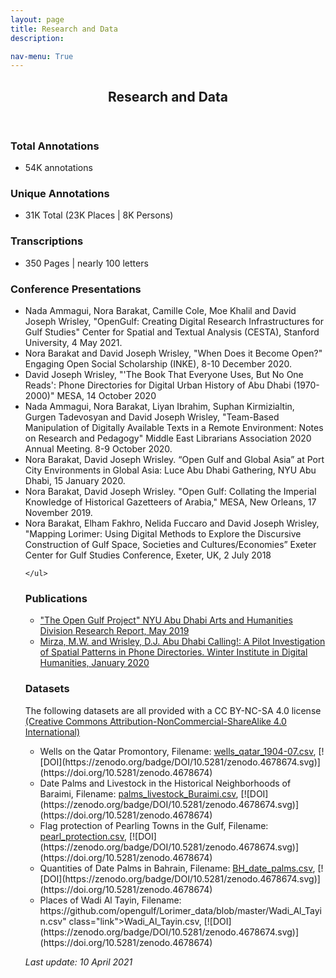 ```yaml
---
layout: page
title: Research and Data
description:   

nav-menu: True 
---
```



<!-- One -->
<section id="one">
	<div class="inner">
		<header class="major">
			<h1>Research and Data</h1>
		</header>

<!-- Content -->

<!-- <h2 id="content">Research:</h2> -->
<h3 id="content">Total Annotations</h3>
<p>
	<ul>
		<li>54K annotations</li>
	</ul>
</p>
<h3 id="content">Unique Annotations</h3>
<p>
	<ul>
		<li>31K Total (23K Places | 8K Persons)</li>
	</ul>	 
</p>

<h3 id="content">Transcriptions</h3>
<p>
	<ul>
		<li>350 Pages | nearly 100 letters</li>
	</ul>

</p>

<h3 id="content">Conference Presentations</h3>
<p>
	<ul>
		<li>Nada Ammagui, Nora Barakat, Camille Cole, Moe Khalil and David Joseph Wrisley, "OpenGulf: Creating Digital Research Infrastructures for Gulf Studies" Center for Spatial and Textual Analysis (CESTA), Stanford University, 4 May 2021.</li>
		<li>Nora Barakat and David Joseph Wrisley, "When Does it Become Open?" Engaging Open Social Scholarship (INKE), 8-10 December 2020.</li>
		<li>David Joseph Wrisley, "'The Book That Everyone Uses, But No One Reads': Phone Directories for Digital Urban History of Abu Dhabi (1970-2000)" MESA, 14 October 2020</li>
		<li>Nada Ammagui, Nora Barakat, Liyan Ibrahim, Suphan Kirmizialtin, Gurgen Tadevosyan and David Joseph Wrisley, "Team-Based Manipulation of Digitally Available Texts in a Remote Environment: Notes on Research and Pedagogy" Middle East Librarians Association 2020 Annual Meeting. 8-9 October 2020.</li>
		<li>Nora Barakat, David Joseph Wrisley. “Open Gulf and Global Asia” at Port City Environments in Global Asia: Luce Abu Dhabi Gathering, NYU Abu Dhabi, 15 January 2020.</li>
		<li>Nora Barakat, David Joseph Wrisley. "Open Gulf: Collating the Imperial Knowledge of Historical Gazetteers of Arabia," MESA, New Orleans, 17 November 2019.</li>
		<li>Nora Barakat, Elham Fakhro, Nelida Fuccaro and David Joseph Wrisley, "Mapping Lorimer: Using Digital Methods to Explore the Discursive Construction of Gulf Space, Societies and Cultures/Economies” Exeter Center for Gulf Studies Conference, Exeter, UK, 2 July 2018</li>
		
	</ul>
</p>
<h3 id="content">Publications</h3>
<p>
	<ul>
		<li><a href="../openGulf2019" class="link" >"The Open Gulf Project" NYU Abu Dhabi Arts and Humanities Division Research Report, May 2019</a></li>
		<li><a href="../ADC!" class="link" > Mirza, M.W. and Wrisley, D.J. Abu Dhabi Calling!: A Pilot Investigation of Spatial Patterns in Phone Directories. Winter Institute in Digital Humanities, January 2020</a></li>
	</ul>
</p>


<h3 id="content">Datasets</h3>
<p>
	The following datasets are all provided with a CC BY-NC-SA 4.0 license <a href="https://creativecommons.org/licenses/by-nc-sa/4.0/" class="link">(Creative Commons Attribution-NonCommercial-ShareAlike 4.0 International)</a>
</p>
<p>
	<ul>
		<li> Wells on the Qatar Promontory, Filename: <a href="https://github.com/opengulf/Lorimer_data/blob/master/wells_qatar_1904-07.csv" class="link">wells_qatar_1904-07.csv</a>, [![DOI](https://zenodo.org/badge/DOI/10.5281/zenodo.4678674.svg)](https://doi.org/10.5281/zenodo.4678674)</li>
		<li> Date Palms and Livestock in the Historical Neighborhoods of Baraimi, Filename: <a href="https://github.com/opengulf/Lorimer_data/blob/master/palms_livestock_Buraimi.csv" class="link">palms_livestock_Buraimi.csv</a>, [![DOI](https://zenodo.org/badge/DOI/10.5281/zenodo.4678674.svg)](https://doi.org/10.5281/zenodo.4678674)</li>
		<li> Flag protection of Pearling Towns in the Gulf, Filename: <a href="https://github.com/opengulf/Lorimer_data/blob/master/pearl_protection.csv" class="link">pearl_protection.csv</a>, [![DOI](https://zenodo.org/badge/DOI/10.5281/zenodo.4678674.svg)](https://doi.org/10.5281/zenodo.4678674)</li>
		<li> Quantities of Date Palms in Bahrain, Filename: <a href="https://github.com/opengulf/Lorimer_data/blob/master/BH_date_palms.csv" class="link">BH_date_palms.csv</a>, [![DOI](https://zenodo.org/badge/DOI/10.5281/zenodo.4678674.svg)](https://doi.org/10.5281/zenodo.4678674)</li>
		<li> Places of Wadi Al Tayin, Filename: https://github.com/opengulf/Lorimer_data/blob/master/Wadi_Al_Tayin.csv" class="link">Wadi_Al_Tayin.csv</a>, [![DOI](https://zenodo.org/badge/DOI/10.5281/zenodo.4678674.svg)](https://doi.org/10.5281/zenodo.4678674)</li>
</ul>
</p>
<p> <i>Last update: 10 April 2021</i>
</p>
 






